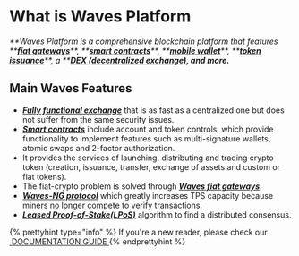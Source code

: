 # What is Waves Platform

_**Waves Platform is a comprehensive blockchain platform that features **_[_**fiat gateways**_](/waves-client/wallet-management.md)_**, **_[_**smart contracts**_](/smart-contracts/waves-contracts-language-description.md)_**, **_[_**mobile wallet**_](/waves-client/mobile-apps.md)_**, **_[_**token issuance**_](/waves-client/assets-management.md)_**, a **_[_**DEX \(decentralized exchange\)**_](/waves-client/waves-dex.md)_**, and more.**_

## Main Waves Features

* [_**Fully functional exchange**_](/waves-environment/waves-protocol/decentralized-cryptocurrency-exchange-dex.md) that is as fast as a centralized one but does not suffer from the same security issues.
* [_**Smart contracts**_](/smart-contracts/waves-contracts-language-description.md) include account and token controls, which provide functionality to implement features such as multi-signature wallets, atomic swaps and 2-factor authorization.
* It provides the services of launching, distributing and trading crypto token \(creation, issuance, transfer, exchange of assets and custom or fiat tokens\).
* The fiat-crypto problem is solved through [_**Waves fiat gateways**_](/waves-client/wallet-management.md).
* [_**Waves-NG protocol**_](/waves-environment/waves-protocol/waves-ng-protocol.md) which greatly increases TPS capacity because miners no longer compete to verify transactions.
* [_**Leased Proof-of-Stake\(LPoS\)**_](/waves-environment/waves-protocol/leased-proof-of-stake-lpos.md) algorithm to find a distributed consensus.


{% prettyhint type="info" %} If you're a new reader, please check our <a href="/overview/how-to-use-this-guide.md"> &nbsp;DOCUMENTATION GUIDE </a> {% endprettyhint %}
